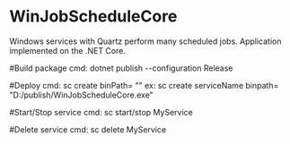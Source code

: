 # WinJobScheduleCore
Windows services with Quartz perform many scheduled jobs. Application implemented on the .NET Core.

#Build package
cmd: dotnet publish --configuration Release

#Deploy
cmd: sc create <ServiceName> binPath= "<BinaryPathName>"
ex: sc create serviceName binpath= "D:/publish/WinJobScheduleCore.exe"

#Start/Stop service
cmd: sc start/stop MyService

#Delete service
cmd: sc delete MyService

